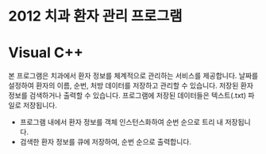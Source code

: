 # 2012 치과 환자 관리 프로그램

Visual C++
==============
본 프로그램은 치과에서 환자 정보를 체계적으로 관리하는 서비스를 제공합니다.
날짜를 설정하여 환자의 이름, 순번, 처방 데이터를 저장하고 관리할 수 있습니다.
저장된 환자정보를 검색하거나 출력할 수 있습니다.
프로그램에 저장된 데이터들은 텍스트(.txt) 파일로 저장됩니다.
+ 프로그램 내에서 환자 정보를 객체 인스턴스화하여 순번 순으로 트리 내 저장됩니다.
+ 검색한 환자 정보를 큐에 저장하여, 순번 순으로 출력합니다. 
